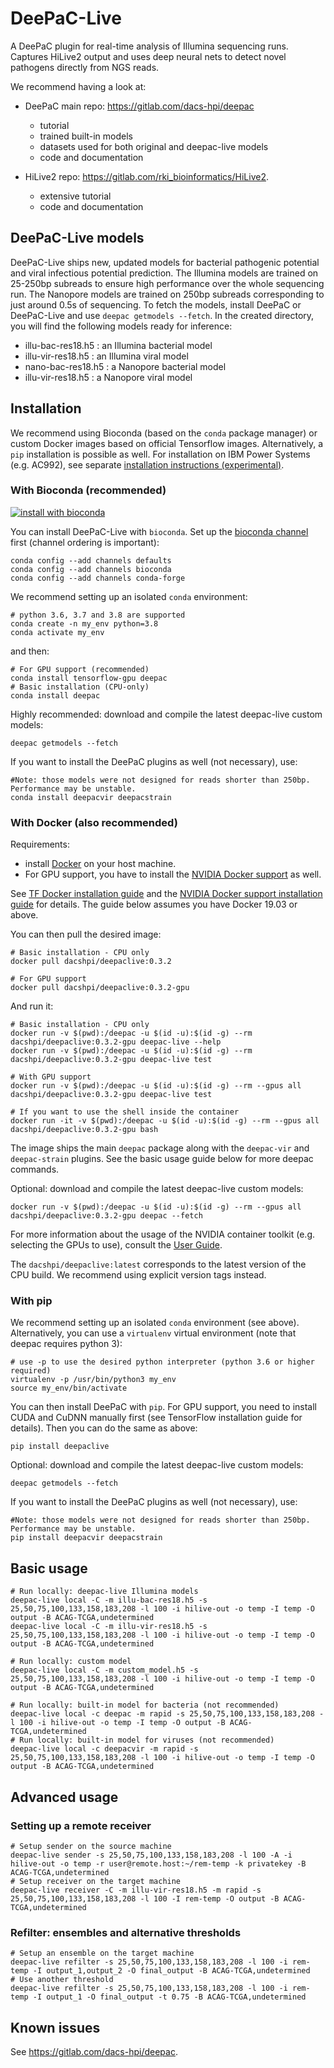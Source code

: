 # DeePaC-Live
A DeePaC plugin for real-time analysis of Illumina sequencing runs. Captures HiLive2 output and uses deep neural nets to
 detect novel pathogens directly from NGS reads. 
 
We recommend having a look at:

* DeePaC main repo: https://gitlab.com/dacs-hpi/deepac
    * tutorial
    * trained built-in models
    * datasets used for both original and deepac-live models
    * code and documentation

* HiLive2 repo: https://gitlab.com/rki_bioinformatics/HiLive2.
    * extensive tutorial
    * code and documentation

## DeePaC-Live models
DeePaC-Live ships new, updated models for bacterial pathogenic potential and viral infectious potential prediction.
The Illumina models are trained on 25-250bp subreads to ensure high performance over the whole sequencing run. 
The Nanopore models are trained on 250bp subreads corresponding to just around 0.5s of sequencing.
To fetch the models, install DeePaC or DeePaC-Live and use `deepac getmodels --fetch`. In the created directory, you will find the following models ready for inference:

* illu-bac-res18.h5 : an Illumina bacterial model
* illu-vir-res18.h5 : an Illumina viral model
* nano-bac-res18.h5 : a Nanopore bacterial model
* illu-vir-res18.h5 : a Nanopore viral model
  
## Installation

We recommend using Bioconda (based on the `conda` package manager) or custom Docker images based on official Tensorflow images.
Alternatively, a `pip` installation is possible as well. For installation on IBM Power Systems (e.g. AC992), see separate [installation instructions (experimental)](https://gitlab.com/rki_bioinformatics/DeePaC/-/blob/master/dockerfiles/ppc64le/README.md).

### With Bioconda (recommended)
 [![install with bioconda](https://img.shields.io/badge/install%20with-bioconda-brightgreen.svg?style=flat)](http://bioconda.github.io/recipes/deepaclive/README.html)
 
You can install DeePaC-Live with `bioconda`. Set up the [bioconda channel](
<https://bioconda.github.io/user/install.html#set-up-channels>) first (channel ordering is important):

```
conda config --add channels defaults
conda config --add channels bioconda
conda config --add channels conda-forge
```

We recommend setting up an isolated `conda` environment:
```
# python 3.6, 3.7 and 3.8 are supported
conda create -n my_env python=3.8
conda activate my_env
```

and then:
```
# For GPU support (recommended)
conda install tensorflow-gpu deepac
# Basic installation (CPU-only)
conda install deepac
```

Highly recommended: download and compile the latest deepac-live custom models:
```
deepac getmodels --fetch
```

If you want to install the DeePaC plugins as well (not necessary), use:
```
#Note: those models were not designed for reads shorter than 250bp. Performance may be unstable.
conda install deepacvir deepacstrain
```

### With Docker (also recommended)

Requirements: 
* install [Docker](https://docs.docker.com/get-docker/) on your host machine. 
* For GPU support, you have to install the [NVIDIA Docker support](https://github.com/NVIDIA/nvidia-docker) as well.

See [TF Docker installation guide](https://www.tensorflow.org/install/docker) and the 
[NVIDIA Docker support installation guide](https://docs.nvidia.com/datacenter/cloud-native/container-toolkit/install-guide.html#docker) 
for details. The guide below assumes you have Docker 19.03 or above.

You can then pull the desired image:
```
# Basic installation - CPU only
docker pull dacshpi/deepaclive:0.3.2 

# For GPU support
docker pull dacshpi/deepaclive:0.3.2-gpu 
```

And run it:
```
# Basic installation - CPU only
docker run -v $(pwd):/deepac -u $(id -u):$(id -g) --rm dacshpi/deepaclive:0.3.2-gpu deepac-live --help
docker run -v $(pwd):/deepac -u $(id -u):$(id -g) --rm dacshpi/deepaclive:0.3.2-gpu deepac-live test

# With GPU support
docker run -v $(pwd):/deepac -u $(id -u):$(id -g) --rm --gpus all dacshpi/deepaclive:0.3.2-gpu deepac-live test

# If you want to use the shell inside the container
docker run -it -v $(pwd):/deepac -u $(id -u):$(id -g) --rm --gpus all dacshpi/deepaclive:0.3.2-gpu bash
```

The image ships the main `deepac` package along with the `deepac-vir` and `deepac-strain` plugins. See the basic usage guide below for more deepac commands.

Optional: download and compile the latest deepac-live custom models:
```
docker run -v $(pwd):/deepac -u $(id -u):$(id -g) --rm --gpus all dacshpi/deepaclive:0.3.2-gpu deepac --fetch
```

For more information about the usage of the NVIDIA container toolkit (e.g. selecting the GPUs to use),
 consult the [User Guide](https://docs.nvidia.com/datacenter/cloud-native/container-toolkit/user-guide.html#user-guide).

The `dacshpi/deepaclive:latest` corresponds to the latest version of the CPU build. We recommend using explicit version tags instead.

### With pip

We recommend setting up an isolated `conda` environment (see above). Alternatively, you can use a `virtualenv` virtual environment (note that deepac requires python 3):
```
# use -p to use the desired python interpreter (python 3.6 or higher required)
virtualenv -p /usr/bin/python3 my_env
source my_env/bin/activate
```

You can then install DeePaC with `pip`. For GPU support, you need to install CUDA and CuDNN manually first (see TensorFlow installation guide for details). 
Then you can do the same as above:

```
pip install deepaclive
```

Optional: download and compile the latest deepac-live custom models:
```
deepac getmodels --fetch
```

If you want to install the DeePaC plugins as well (not necessary), use:
```
#Note: those models were not designed for reads shorter than 250bp. Performance may be unstable.
pip install deepacvir deepacstrain
```

## Basic usage
```
# Run locally: deepac-live Illumina models
deepac-live local -C -m illu-bac-res18.h5 -s 25,50,75,100,133,158,183,208 -l 100 -i hilive-out -o temp -I temp -O output -B ACAG-TCGA,undetermined
deepac-live local -C -m illu-vir-res18.h5 -s 25,50,75,100,133,158,183,208 -l 100 -i hilive-out -o temp -I temp -O output -B ACAG-TCGA,undetermined

# Run locally: custom model
deepac-live local -C -m custom_model.h5 -s 25,50,75,100,133,158,183,208 -l 100 -i hilive-out -o temp -I temp -O output -B ACAG-TCGA,undetermined

# Run locally: built-in model for bacteria (not recommended)
deepac-live local -c deepac -m rapid -s 25,50,75,100,133,158,183,208 -l 100 -i hilive-out -o temp -I temp -O output -B ACAG-TCGA,undetermined
# Run locally: built-in model for viruses (not recommended)
deepac-live local -c deepacvir -m rapid -s 25,50,75,100,133,158,183,208 -l 100 -i hilive-out -o temp -I temp -O output -B ACAG-TCGA,undetermined
```

## Advanced usage
### Setting up a remote receiver
```
# Setup sender on the source machine
deepac-live sender -s 25,50,75,100,133,158,183,208 -l 100 -A -i hilive-out -o temp -r user@remote.host:~/rem-temp -k privatekey -B ACAG-TCGA,undetermined
# Setup receiver on the target machine
deepac-live receiver -C -m illu-vir-res18.h5 -m rapid -s 25,50,75,100,133,158,183,208 -l 100 -I rem-temp -O output -B ACAG-TCGA,undetermined
```

### Refilter: ensembles and alternative thresholds
```
# Setup an ensemble on the target machine
deepac-live refilter -s 25,50,75,100,133,158,183,208 -l 100 -i rem-temp -I output_1,output_2 -O final_output -B ACAG-TCGA,undetermined
# Use another threshold
deepac-live refilter -s 25,50,75,100,133,158,183,208 -l 100 -i rem-temp -I output_1 -O final_output -t 0.75 -B ACAG-TCGA,undetermined
```

## Known issues
See https://gitlab.com/dacs-hpi/deepac.
